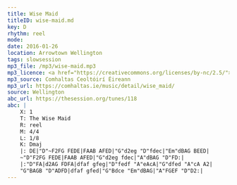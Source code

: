 ```yaml
---
title: Wise Maid
titleID: wise-maid.md
key: D
rhythm: reel
mode:
date: 2016-01-26
location: Arrowtown Wellington
tags: slowsession 
mp3_file: /mp3/wise-maid.mp3
mp3_licence: <a href="https://creativecommons.org/licenses/by-nc/2.5/">CC-BY-NC-2.5</a>
mp3_source: Comhaltas Ceoltóirí Éireann
mp3_url: https://comhaltas.ie/music/detail/wise_maid/
source: Wellington
abc_url: https://thesession.org/tunes/118
abc: |
    X: 1
    T: The Wise Maid
    R: reel
    M: 4/4
    L: 1/8
    K: Dmaj
    |: DE|"D"~F2FG FEDE|FAAB AFED|"G"d2eg "D"fdec|"Em"dBAG BEED|
    ~"D"F2FG FEDE|FAAB AFED|"G"d2eg fdec|"A"dBAG "D"FD:|
    |:"D"FA|d2AG FDFA|dfaf gfeg|"D"fedf "A"eAcA|"G"dfed "A"cA A2|
    "G"BAGB "D"ADFD|dfaf gfed|"G"Bdce "Em"dBAG|"A"FGEF "D"D2:|
---
```

